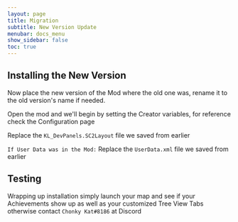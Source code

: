 ```yaml
---
layout: page
title: Migration
subtitle: New Version Update
menubar: docs_menu
show_sidebar: false
toc: true
---
```


## Installing the New Version

Now place the new version of the Mod where the old one was, rename it to the old version's name if needed.

Open the mod and we'll begin by setting the Creator variables, for reference check the Configuration page

Replace the `KL_DevPanels.SC2Layout` file we saved from earlier


`If User Data was in the Mod:` Replace the `UserData.xml` file we saved from earlier

## Testing

Wrapping up installation simply launch your map and see if your Achievements show up as well as your customized Tree View Tabs otherwise contact `Chonky Kat#8186` at Discord